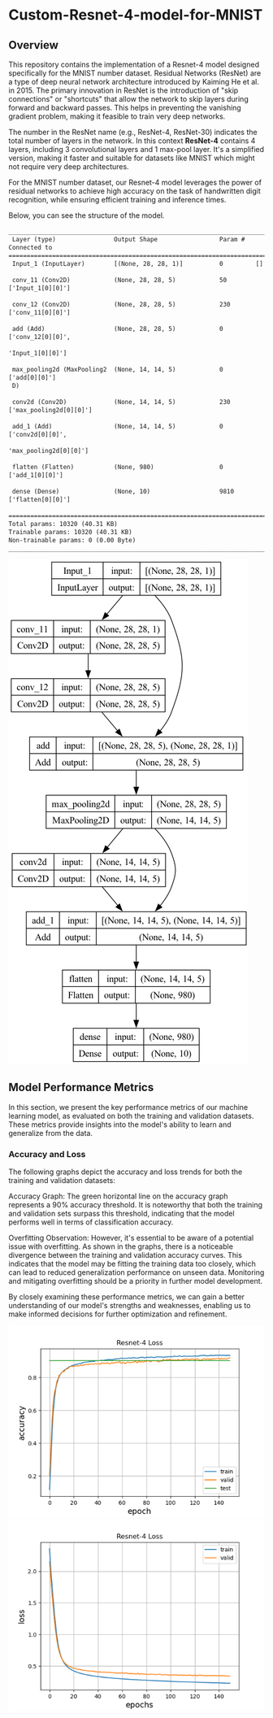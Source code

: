 # Custom-Resnet-4-model-for-MNIST

## Overview
This repository contains the implementation of a Resnet-4 model designed specifically for the MNIST number dataset. Residual Networks (ResNet) are a type of deep neural network architecture introduced by Kaiming He et al. in 2015. The primary innovation in ResNet is the introduction of "skip connections" or "shortcuts" that allow the network to skip layers during forward and backward passes. This helps in preventing the vanishing gradient problem, making it feasible to train very deep networks.

The number in the ResNet name (e.g., ResNet-4, ResNet-30) indicates the total number of layers in the network. In this context **ResNet-4** contains 4 layers, including 3 convolutional layers and 1 max-pool layer. It's a simplified version, making it faster and suitable for datasets like MNIST which might not require very deep architectures.

For the MNIST number dataset, our Resnet-4 model leverages the power of residual networks to achieve high accuracy on the task of handwritten digit recognition, while ensuring efficient training and inference times.

Below, you can see the structure of the model.

```
__________________________________________________________________________________________________
 Layer (type)                Output Shape                 Param #   Connected to                  
==================================================================================================
 Input_1 (InputLayer)        [(None, 28, 28, 1)]          0         []                            
                                                                                                  
 conv_11 (Conv2D)            (None, 28, 28, 5)            50        ['Input_1[0][0]']             
                                                                                                  
 conv_12 (Conv2D)            (None, 28, 28, 5)            230       ['conv_11[0][0]']             
                                                                                                  
 add (Add)                   (None, 28, 28, 5)            0         ['conv_12[0][0]',             
                                                                     'Input_1[0][0]']             
                                                                                                  
 max_pooling2d (MaxPooling2  (None, 14, 14, 5)            0         ['add[0][0]']                 
 D)                                                                                               
                                                                                                  
 conv2d (Conv2D)             (None, 14, 14, 5)            230       ['max_pooling2d[0][0]']       
                                                                                                  
 add_1 (Add)                 (None, 14, 14, 5)            0         ['conv2d[0][0]',              
                                                                     'max_pooling2d[0][0]']       
                                                                                                  
 flatten (Flatten)           (None, 980)                  0         ['add_1[0][0]']               
                                                                                                  
 dense (Dense)               (None, 10)                   9810      ['flatten[0][0]']             
                                                                                                  
==================================================================================================
Total params: 10320 (40.31 KB)
Trainable params: 10320 (40.31 KB)
Non-trainable params: 0 (0.00 Byte)
__________________________________________________________________________________________________
```

![Neural Network as a Graph](model_graph.png)


## Model Performance Metrics

In this section, we present the key performance metrics of our machine learning model, as evaluated on both the training and validation datasets. These metrics provide insights into the model's ability to learn and generalize from the data.

### Accuracy and Loss

The following graphs depict the accuracy and loss trends for both the training and validation datasets:

Accuracy Graph: The green horizontal line on the accuracy graph represents a 90% accuracy threshold. It is noteworthy that both the training and validation sets surpass this threshold, indicating that the model performs well in terms of classification accuracy.

Overfitting Observation: However, it's essential to be aware of a potential issue with overfitting. As shown in the graphs, there is a noticeable divergence between the training and validation accuracy curves. This indicates that the model may be fitting the training data too closely, which can lead to reduced generalization performance on unseen data. Monitoring and mitigating overfitting should be a priority in further model development.

By closely examining these performance metrics, we can gain a better understanding of our model's strengths and weaknesses, enabling us to make informed decisions for further optimization and refinement.


![Accuracy graph](./output/accuracy.png)
![Loss graph](./output/loss.png)
